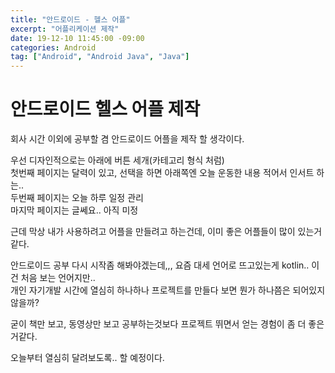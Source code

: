 ```yaml
---
title: "안드로이드 - 헬스 어플"
excerpt: "어플리케이션 제작"
date: 19-12-10 11:45:00 -09:00
categories: Android
tag: ["Android", "Android Java", "Java"]
---
```


# 안드로이드 헬스 어플 제작

회사 시간 이외에 공부할 겸 안드로이드 어플을 제작 할 생각이다.

우선 디자인적으로는 아래에 버튼 세개(카테고리 형식 처럼)<br>
첫번째 페이지는 달력이 있고, 선택을 하면 아래쪽엔 오늘 운동한 내용 적어서 인서트 하는..<br>
두번째 페이지는 오늘 하루 일정 관리<br>
마지막 페이지는 글쎄요.. 아직 미정

근데 막상 내가 사용하려고 어플을 만들려고 하는건데, 이미 좋은 어플들이 많이 있는거같다.

안드로이드 공부 다시 시작좀 해봐야겠는데,,, 요즘 대세 언어로 뜨고있는게 kotlin.. 이건 처음 보는 언어지만..<br>
개인 자기개발 시간에 열심히 하나하나 프로젝트를 만들다 보면 뭔가 하나쯤은 되어있지않을까?

굳이 책만 보고, 동영상만 보고 공부하는것보다 프로젝트 뛰면서 얻는 경험이 좀 더 좋은거같다.

오늘부터 열심히 달려보도록.. 할 예정이다.